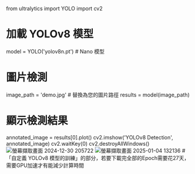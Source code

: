 from ultralytics import YOLO
import cv2

# 加載 YOLOv8 模型
model = YOLO('yolov8n.pt')  # Nano 模型

# 圖片檢測
image_path = 'demo.jpg'  # 替換為您的圖片路徑
results = model(image_path)

# 顯示檢測結果
annotated_image = results[0].plot()
cv2.imshow('YOLOv8 Detection', annotated_image)
cv2.waitKey(0)
cv2.destroyAllWindows()
![螢幕擷取畫面 2024-12-30 205722](https://github.com/user-attachments/assets/8f11e8a7-65af-4546-95bc-39f9738af6eb)
![螢幕擷取畫面 2025-01-04 132136](https://github.com/user-attachments/assets/dcddd7d7-4d4d-4f93-8ac5-5ad9ccdbb3e9)
#「自定義 YOLOv8 模型的訓練」的部分，若要下載完全部的Epoch需要花27天，需要GPU加速才有能減少計算時間
